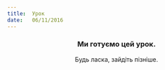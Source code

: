 ```yaml
---
title:  Урок
date:   06/11/2016
---
```


### <center>Ми готуємо цей урок.</center>
<center>Будь ласка, зайдіть пізніше.</center>